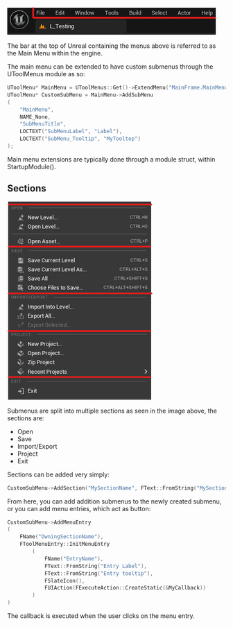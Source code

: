 ![](Images/MainMenuImage.png)

The bar at the top of Unreal containing the menus above is referred to as the Main Menu within the engine. 

The main menu can be extended to have custom submenus through the UToolMenus module as so:
```cpp
UToolMenu* MainMenu = UToolMenus::Get()->ExtendMenu("MainFrame.MainMenu");
UToolMenu* CustomSubMenu = MainMenu->AddSubMenu
(	
	"MainMenu",
	NAME_None,
	"SubMenuTitle",
	LOCTEXT("SubMenuLabel", "Label"),
	LOCTEXT("SubMenu_Tooltip", "MyTooltop")
);
```

Main menu extensions are typically done through a module struct, within StartupModule().
## Sections
![](Images/SectionsImage.png)

Submenus are split into multiple sections as seen in the image above, the sections are:
- Open
- Save
- Import/Export
- Project
- Exit

Sections can be added very simply:
```cpp
CustomSubMenu->AddSection("MySectionName", FText::FromString("MySectionLabel"));
```

From here, you can add addition submenus to the newly created submenu, or you can add menu entries, which act as button:
```cpp
CustomSubMenu->AddMenuEntry
(
	FName("OwningSectionName"),
	FToolMenuEntry::InitMenuEntry
		(
			FName("EntryName"),
			FText::FromString("Entry Label"),
			FText::FromString("Entry tooltip"),
			FSlateIcon(),
			FUIAction(FExecuteAction::CreateStatic(&MyCallback))
		)
)
```

The callback is executed when the user clicks on the menu entry.